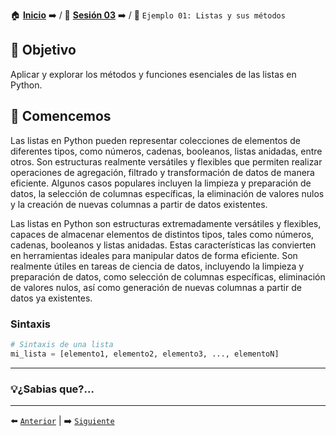 🏠 [**Inicio**](../../Readme.md) ➡️ / 📖 [**Sesión 03**](../Readme.md) ➡️ / 📝 `Ejemplo 01: Listas y sus métodos`

## 🎯 Objetivo

Aplicar y explorar los métodos y funciones esenciales de las listas en Python.

## 🚀 Comencemos

Las listas en Python pueden representar colecciones de elementos de diferentes tipos, como números, cadenas, booleanos, listas anidadas, entre otros. Son estructuras realmente versátiles y flexibles que permiten realizar operaciones de agregación, filtrado y transformación de datos de manera eficiente. Algunos casos populares incluyen la limpieza y preparación de datos, la selección de columnas específicas, la eliminación de valores nulos y la creación de nuevas columnas a partir de datos existentes.

Las listas en Python son estructuras extremadamente versátiles y flexibles, capaces de almacenar elementos de distintos tipos, tales como números, cadenas, booleanos y listas anidadas. Estas características las convierten en herramientas ideales para manipular datos de forma eficiente. Son realmente útiles en tareas de ciencia de datos, incluyendo la limpieza y preparación de datos, como selección de columnas específicas, eliminación de valores nulos, así como generación de nuevas columnas a partir de datos ya existentes.

### Sintaxis

```python
# Sintaxis de una lista
mi_lista = [elemento1, elemento2, elemento3, ..., elementoN]
```

<!-- Texto -->

---
### 💡¿Sabias que?...

<!-- Texto -->

---

⬅️ [`Anterior`](../Readme.md) | ➡️ [`Siguiente`](../Ejemplo-02/Readme.md)